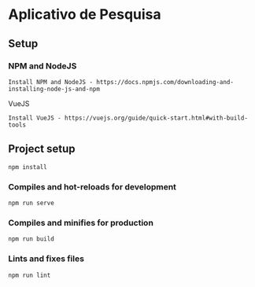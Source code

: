 # Aplicativo de Pesquisa

## Setup

### NPM and NodeJS
```
Install NPM and NodeJS - https://docs.npmjs.com/downloading-and-installing-node-js-and-npm
```

VueJS
```
Install VueJS - https://vuejs.org/guide/quick-start.html#with-build-tools
```

## Project setup
```
npm install
```

### Compiles and hot-reloads for development
```
npm run serve
```

### Compiles and minifies for production
```
npm run build
```

### Lints and fixes files
```
npm run lint
```
